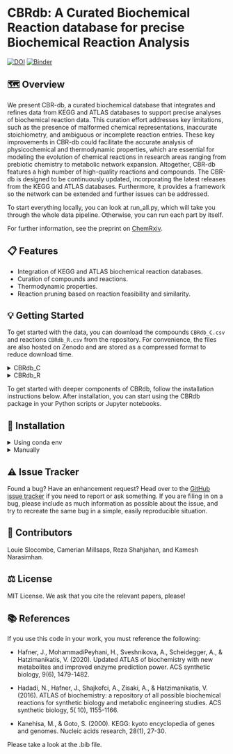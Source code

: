 # CBRdb: A Curated Biochemical Reaction database for precise Biochemical Reaction Analysis

[![DOI](https://zenodo.org/badge/804095458.svg)](https://doi.org/10.5281/zenodo.14948472) [![Binder](https://mybinder.org/badge_logo.svg)](https://mybinder.org/v2/gh/ELIFE-ASU/CBRdb/HEAD)

## 🗺️ Overview

We present CBR-db, a curated biochemical database that integrates and refines data from KEGG and ATLAS databases to
support precise analyses of biochemical reaction data. This curation effort addresses key limitations, such as the
presence of malformed chemical representations, inaccurate stoichiometry, and ambiguous or incomplete reaction entries.
These key improvements in CBR-db could facilitate the accurate analysis of physicochemical and thermodynamic properties,
which are essential for modeling the evolution of chemical reactions in research areas ranging from prebiotic chemistry
to metabolic network expansion. Altogether, CBR-db features a high number of high-quality reactions and compounds. The
CBR-db is designed to be continuously updated, incorporating the latest releases from the KEGG and ATLAS databases.
Furthermore, it provides a framework so the network can be extended and further issues can be addressed.

To start everything locally, you can look at run_all.py, which will take you through the whole data pipeline. Otherwise,
you can run each part by itself.

For further information, see the preprint
on [ChemRxiv](https://chemrxiv.org/engage/chemrxiv/article-details/67c28c046dde43c908f7aa37).

## 📋 Features

- Integration of KEGG and ATLAS biochemical reaction databases.
- Curation of compounds and reactions.
- Thermodynamic properties.
- Reaction pruning based on reaction feasibility and similarity.

## 💡 Getting Started

To get started with the data, you can download the compounds `CBRdb_C.csv` and reactions `CBRdb_R.csv` from the
repository. For convenience, the files are also hosted on Zenodo and are stored as a compressed format to reduce
download time.

<details>
<summary>CBRdb_C</summary>
<br>

| Syntax            | Description                                                |
|-------------------|------------------------------------------------------------|
| compound_id       | Unique identifier for each compound in the CBRdb database. |
| smiles            | SMILES representation of the compound.                     |
| formula           | Molecular formula of the compound.                         |
| molecular_weight  | Molecular weight of the compound.                          |
| n_heavy_atoms     | number of heavy atoms in the compound                      |
| n_chiral_centers  | number of chiral centers in the compound.                  |
| smiles_capped     | SMILES representation with hydrogen capped R groups.       |
| inchi_capped      | InChI representation with hydrogen capped R groups.        |
| nickname          | Common nickname or alias for the compound.                 |
| comment           | Additional comments or notes about the compound.           |
| wiener_index      | Wiener index of the compound.                              |
| unique_bonds      | Number of unique bonds in the compound.                    |
| spacial_score     | Spacial score of the compound.                             |
| randic_index      | Randic index of the compound.                              |
| proudfoot         | Proudfoot score of the compound.                           |
| name              | Common name of the compound.                               |
| mc2               | Molecular complexity score 2.                              |
| mc1               | Molecular complexity score 1.                              |
| kirchhoff_index   | Kirchhoff index of the compound.                           |
| kegg_type         | KEGG type of the compound.                                 |
| kegg_sequence     | KEGG sequences of the compound.                            |
| kegg_reaction     | KEGG reactions associated with the compound.               |
| kegg_pathway      | KEGG pathways associated with the compound.                |
| kegg_organism     | KEGG organisms associated with the compound.               |
| kegg_network      | KEGG networks associated with the compound.                |
| kegg_mol_weight   | KEGG molecular weight of the compound.                     |
| kegg_module       | KEGG modules associated with the compound.                 |
| kegg_glycan       | KEGG glycans associated with the compound.                 |
| kegg_gene         | KEGG genes associated with the compound.                   |
| kegg_formula      | KEGG formula of the compound.                              |
| kegg_exact_mass   | KEGG exact mass of the compound.                           |
| kegg_enzyme       | KEGG enzymes associated with the compound.                 |
| kegg_drug         | KEGG drugs associated with the compound.                   |
| kegg_brite_full   | KEGG (full) brite information of the compound.             |
| kegg_brite        | KEGG brite information of the compound.                    |
| ionization_states | Ionization states of the compound.                         |
| inchi             | InChI representation of the compound.                      |
| formal_charge     | Formal charge of the compound.                             |
| fcfp4             | FCFP4 fingerprint of the compound.                         |
| bertz             | Bertz complexity of the compound.                          |
| balaban_index     | Balaban index of the compound.                             |
| PubChem           | PubChem identifier of the compound.                        |
| PDB_CCD           | PDB CCD identifier of the compound.                        |
| NIKKAJI           | NIKKAJI identifier of the compound.                        |
| LIPIDMAPS         | LIPIDMAPS identifier of the compound.                      |
| KNApSAcK          | KNApSAcK identifier of the compound.                       |
| Drug_group        | Drug group of the compound.                                |
| ChEBI             | ChEBI identifier of the compound.                          |
| CAS               | CAS identifier of the compound.                            |
| ATC_code          | ATC code of the compound.                                  |
| CBRdb_R_ids       | List of reaction IDs in CBRdb that involve this compound.  |

</details>


<details>
<summary>CBRdb_R</summary>
<br>

| Syntax                  | Description                        |
|-------------------------|------------------------------------|
| id                      | Reaction identifier.               |
| reaction                | Reaction equation.                 |
| ec                      | Enzyme Commission number.          |
| module                  | Metabolic module.                  |
| orthology               | Orthology identifiers.             |
| pathway                 | Pathway information.               |
| rclass                  | Reaction classification.           |
| rhea                    | Rhea identifier.                   |
| balancer_failed         | Balancer failed flag.              |
| bool_missing_data       | Missing data flag.                 |
| bool_var_list           | Variable list flag.                |
| bridgit_score           | Bridgit score.                     |
| comment                 | Comments.                          |
| cpd_starred             | Starred compounds.                 |
| flags                   | Flags.                             |
| id_orig                 | Original reaction identifier.      |
| is_balanced_except_star | Balanced except starred flag.      |
| kegg_id                 | KEGG reaction identifier.          |
| most_sim_kegg           | Most similar KEGG reaction.        |
| msk_ecs                 | -                                  |
| msk_metacyc             | -                                  |
| msk_mnxr                | -                                  |
| msk_rhea                | -                                  |
| msk_rns                 | -                                  |
| name                    | Reaction name.                     |
| overall                 | Overall information.               |
| remark                  | Remarks.                           |
| smarts                  | SMARTS representation.             |
| CBRdb_C_ids             | Corresponding CBRdb C identifiers. |

</details>

To get started with deeper components of CBRdb, follow the installation instructions below. After installation, you can
start using the CBRdb package in your Python scripts or Jupyter notebooks.

## 🔧 Installation

<details>
<summary>Using conda env</summary>
<br>

Using conda is the recommended way to install the required packages.

```
git clone https://github.com/ELIFE-ASU/CBRdb.git
```

Change into the CBRdb directory.

```
cd CBRdb
```

Create the conda environment.

```
conda env create -f environment.yml
```

Activate the conda environment.

```
conda activate cbrdb
```

Install CBRdb.

```
pip install -e .
```

If you want to install manually, follow the instructions below.
</details>

<details>
<summary>Manually</summary>
<br>

### Fresh environment

It is recommended that you start from a fresh environment to prevent issues.

```
conda create -n cbrdb_env python=3.13
```

Activate the new env.

```
conda activate cbrdb_env
```

Add the conda-forge channel.

```
conda config --env --add channels conda-forge
```

Best to make them strict

```
conda config --set channel_priority true
```

Make sure to upgrade the conda env to force the channel priority.

```
conda update conda --all -y
```

### Install the requirements

```
conda install numpy sympy matplotlib networkx pandas rdkit chempy requests urllib3 chemparse ase pymatgen -y
```

### Optional extras

The main optional extra to install is ORCA and/or MACE. You will need these if you are interested in doing ab initio
chemistry calculations.
For ORCA, head to their downloads [page](https://orcaforum.kofo.mpg.de/app.php/dlext/?view=detail&df_id=251).
For MACE, you will need to make sure you have PyTorch. Head to
the [official PyTorch installation](https://pytorch.org/get-started/locally/) instructions page. An example might look
like:

```
pip3 install torch torchvision --index-url https://download.pytorch.org/whl/cu129
```

Then, proceed to install MACE. When you first run MACE, downloading a model might take a while.

```
pip3 install mace-torch
```

MACE offers a massive speed-up on GPUs but can run on a CPU.
For more thermodynamic calculations, we use equilibrator-api.

```
conda install equilibrator-api
```

### CBR-db install

Then install CBRdb:

```
pip3 install git+https://github.com/ELIFE-ASU/CBRdb.git
```

</details>

## ⚠️ Issue Tracker

Found a bug? Have an enhancement request? Head over to the [GitHub issue
tracker](https://github.com/ELIFE-ASU/CBRdb/issues) if you need to report
or ask something. If you are filing in on a bug, please include as much
information as possible about the issue, and try to recreate the same bug
in a simple, easily reproducible situation.

## 👥 Contributors

Louie Slocombe, Camerian Millsaps, Reza Shahjahan, and Kamesh Narasimhan.

## ⚖️ License

MIT License. We ask that you cite the relevant papers, please!

## 📚 References

If you use this code in your work, you must reference the following:

- Hafner, J., MohammadiPeyhani, H., Sveshnikova, A., Scheidegger, A., & Hatzimanikatis, V. (2020). Updated ATLAS of
  biochemistry with new metabolites and improved enzyme prediction power. ACS synthetic biology, 9(6), 1479-1482.

- Hadadi, N., Hafner, J., Shajkofci, A., Zisaki, A., & Hatzimanikatis, V. (2016). ATLAS of biochemistry: a repository of
  all possible biochemical reactions for synthetic biology and metabolic engineering studies. ACS synthetic biology, 5(
  10), 1155-1166.

- Kanehisa, M., & Goto, S. (2000). KEGG: kyoto encyclopedia of genes and genomes. Nucleic acids research, 28(1), 27-30.

Please take a look at the .bib file.
